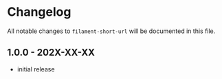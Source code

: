 # Changelog

All notable changes to `filament-short-url` will be documented in this file.

## 1.0.0 - 202X-XX-XX

- initial release
